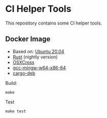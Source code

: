 
# CI Helper Tools

This repository contains some CI helper tools.

## Docker Image

* Based on: [Ubuntu 20.04](https://hub.docker.com/layers/ubuntu/library/ubuntu/20.04/images/sha256-2e70e9c81838224b5311970dbf7ed16802fbfe19e7a70b3cbfa3d7522aa285b4?context=explore)
* [Rust](https://www.rust-lang.org/) (nightly version)
* [OSXCross](https://github.com/tpoechtrager/osxcross)
* [gcc-mingw-w64-x86-64](https://packages.ubuntu.com/focal/devel/gcc-mingw-w64-x86-64)
* [cargo-deb](https://github.com/mmstick/cargo-deb)

Build:

    make

Test

    make test

